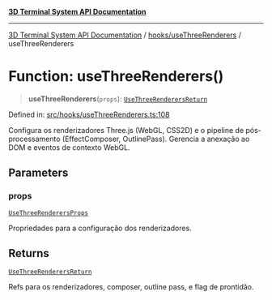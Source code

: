 [**3D Terminal System API Documentation**](../../../README.md)

***

[3D Terminal System API Documentation](../../../README.md) / [hooks/useThreeRenderers](../README.md) / useThreeRenderers

# Function: useThreeRenderers()

> **useThreeRenderers**(`props`): [`UseThreeRenderersReturn`](../interfaces/UseThreeRenderersReturn.md)

Defined in: [src/hooks/useThreeRenderers.ts:108](https://github.com/Dicommunitas/ThreeJS_Terminal_3D/blob/824631c882bd29351bc730ad23d22c22cce24127/src/hooks/useThreeRenderers.ts#L108)

Configura os renderizadores Three.js (WebGL, CSS2D) e o pipeline de pós-processamento (EffectComposer, OutlinePass).
Gerencia a anexação ao DOM e eventos de contexto WebGL.

## Parameters

### props

[`UseThreeRenderersProps`](../interfaces/UseThreeRenderersProps.md)

Propriedades para a configuração dos renderizadores.

## Returns

[`UseThreeRenderersReturn`](../interfaces/UseThreeRenderersReturn.md)

Refs para os renderizadores, composer, outline pass, e flag de prontidão.
